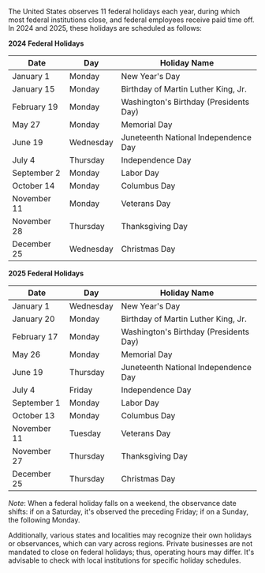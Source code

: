 The United States observes 11 federal holidays each year, during which most federal institutions close, and federal employees receive paid time off. In 2024 and 2025, these holidays are scheduled as follows:

**2024 Federal Holidays**

| Date           | Day           | Holiday Name                          |
|----------------|---------------|---------------------------------------|
| January 1      | Monday        | New Year's Day                        |
| January 15     | Monday        | Birthday of Martin Luther King, Jr.   |
| February 19    | Monday        | Washington's Birthday (Presidents Day)|
| May 27         | Monday        | Memorial Day                          |
| June 19        | Wednesday     | Juneteenth National Independence Day  |
| July 4         | Thursday      | Independence Day                      |
| September 2    | Monday        | Labor Day                             |
| October 14     | Monday        | Columbus Day                          |
| November 11    | Monday        | Veterans Day                          |
| November 28    | Thursday      | Thanksgiving Day                      |
| December 25    | Wednesday     | Christmas Day                         |

**2025 Federal Holidays**

| Date           | Day           | Holiday Name                          |
|----------------|---------------|---------------------------------------|
| January 1      | Wednesday     | New Year's Day                        |
| January 20     | Monday        | Birthday of Martin Luther King, Jr.   |
| February 17    | Monday        | Washington's Birthday (Presidents Day)|
| May 26         | Monday        | Memorial Day                          |
| June 19        | Thursday      | Juneteenth National Independence Day  |
| July 4         | Friday        | Independence Day                      |
| September 1    | Monday        | Labor Day                             |
| October 13     | Monday        | Columbus Day                          |
| November 11    | Tuesday       | Veterans Day                          |
| November 27    | Thursday      | Thanksgiving Day                      |
| December 25    | Thursday      | Christmas Day                         |

*Note*: When a federal holiday falls on a weekend, the observance date shifts: if on a Saturday, it's observed the preceding Friday; if on a Sunday, the following Monday. 

Additionally, various states and localities may recognize their own holidays or observances, which can vary across regions. Private businesses are not mandated to close on federal holidays; thus, operating hours may differ. It's advisable to check with local institutions for specific holiday schedules. 